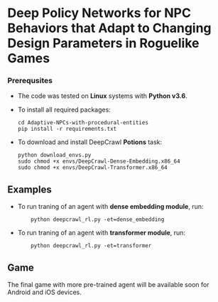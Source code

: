 # Deep Policy Networks for NPC Behaviors that Adapt to Changing Design Parameters in Roguelike Games
### Prerequsites

* The code was tested on **Linux** systems with **Python v3.6**.

* To install all required packages:
    ```
   cd Adaptive-NPCs-with-procedural-entities
   pip install -r requirements.txt
    ```  
* To download and install DeepCrawl **Potions** task:
    ```
    python download_envs.py
    sudo chmod +x envs/DeepCrawl-Dense-Embedding.x86_64
    sudo chmod +x envs/DeepCrawl-Transformer.x86_64
  
 ## Examples
 * To run traning of an agent with **dense embedding module**, run:
    ```
        python deepcrawl_rl.py -et=dense_embedding
    ```
   
 * To run traning of an agent with **transformer module**, run:
    ```
        python deepcrawl_rl.py -et=transformer
    ```

## Game
The final game with more pre-trained agent will be available soon for Android and iOS devices.
